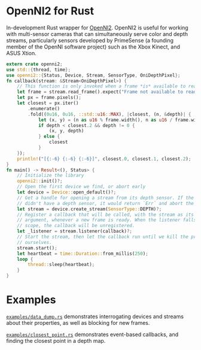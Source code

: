 # OpenNI2 for Rust

In-development Rust wrapper for [OpenNI2](https://github.com/occipital/OpenNI2).
OpenNI2 is useful for working with multi-sensor cameras that can simultaneously
serve color and depth streams, particularly sensors developed by PrimeSense
(a founding member of the OpenNI software project) such as the Xbox Kinect,
and ASUS Xtion.

```rust
extern crate openni2;
use std::{thread, time};
use openni2::{Status, Device, Stream, SensorType, OniDepthPixel};
fn callback(stream: &Stream<OniDepthPixel>) {
    // This function is only invoked when a frame *is* available to read
    let frame = stream.read_frame().expect("Frame not available to read!");
    let px = frame.pixels();
    let closest = px.iter()
        .enumerate()
        .fold((0u16, 0u16, ::std::u16::MAX), |closest, (n, &depth)| {
            let (x, y) = (n as u16 % frame.width(), n as u16 / frame.width());
            if depth < closest.2 && depth != 0 {
                (x, y, depth)
            } else {
                closest
            }
    });
    println!("[{:-6} {:-6} {:-6}]", closest.0, closest.1, closest.2);
}
fn main() -> Result<(), Status> {
    // Initialize the library
    openni2::init()?;
    // Open the first device we find, or abort early
    let device = Device::open_default()?;
    // Get a handle for opening a stream from its depth sensor. If the device
    // didn't have a depth sensor, it would return `Err` and abort the program.
    let stream = device.create_stream(SensorType::DEPTH)?;
    // Register a callback that will be called, with the stream as its first
    // argument, whenever a new frame is ready. When the listener falls out of
    // scope, the callback will be unregistered.
    let _listener = stream.listener(callback)?;
    // Start the stream, then let the callback run until we kill the program
    // ourselves.
    stream.start();
    let heartbeat = time::Duration::from_millis(250);
    loop {
        thread::sleep(heartbeat);
    }
}
```

# Examples

[`examples/data_dump.rs`](examples/data_dump.rs) demonstrates interrogating
devices and streams about their properties, as well as blocking for new frames.

[`examples/closest_point.rs`](examples/closest_point.rs) demonstrates event-based
callbacks, and finding the closest point in a depth map.

